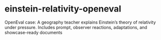 # einstein-relativity-openeval
OpenEval case: A geography teacher explains Einstein’s theory of relativity under pressure. Includes prompt, observer reactions, adaptations, and showcase-ready documents
